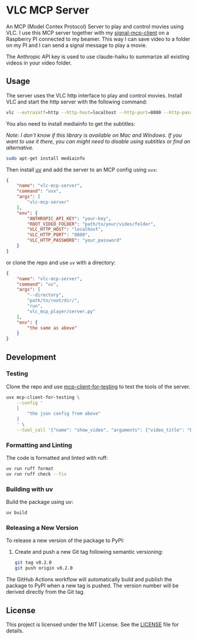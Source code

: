 # VLC MCP Server

An MCP (Model Contex Protocol) Server to play and control movies using VLC.
I use this MCP server together with my [signal-mcp-client](https://github.com/piebro/signal-mcp-client) on a Raspberry PI connected to my beamer.
This way I can save video to a folder on my PI and I can send a signal message to play a movie.

The Anthropic API key is used to use claude-haiku to summarize all existing videos in your video folder.

## Usage

The server uses the VLC http interface to play and control movies.
Install VLC and start the http server with the following command:

```bash
vlc --extraintf=http --http-host=localhost --http-port=8080 --http-password=your_password
```

You also need to install mediainfo to get the subtitles:

*Note: I don't know if this library is available on Mac and Windows. If you want to use it there, you can might need to disable using subtitles or find an alternative.*

```bash
sudo apt-get install mediainfo
```

Then install [uv](https://docs.astral.sh/uv/) and add the server to an MCP config using `uvx`:

```json
{
    "name": "vlc-mcp-server",
    "command": "uvx",
    "args": [
        "vlc-mcp-server"
    ],
    "env": {
        "ANTHROPIC_API_KEY": "your-key",
        "ROOT_VIDEO_FOLDER": "path/to/your/video/folder",
        "VLC_HTTP_HOST": "localhost",
        "VLC_HTTP_PORT": "8080",
        "VLC_HTTP_PASSWORD": "your_password"
    }
}
```

or clone the repo and use `uv` with a directory:

```json
{
    "name": "vlc-mcp-server",
    "command": "uv",
    "args": [
        "--directory",
        "path/to/root/dir/",
        "run",
        "vlc_mcp_player/server.py"
    ],
    "env": {
        "the same as above"
    }
}
```

## Development

### Testing

Clone the repo and use [mcp-client-for-testing](https://github.com/piebro/mcp-client-for-testing) to test the tools of the server.

```bash
uvx mcp-client-for-testing \
    --config '
    [
        "the json config from above"
    ]
    ' \
    --tool_call '{"name": "show_video", "arguments": {"video_title": "David Lynch - Dune", "subtitle_language_code": "en"}}'
```

### Formatting and Linting

The code is formatted and linted with ruff:

```bash
uv run ruff format
uv run ruff check --fix
```

### Building with uv

Build the package using uv:

```bash
uv build
```

### Releasing a New Version

To release a new version of the package to PyPI:

1. Create and push a new Git tag following semantic versioning:
   ```bash
   git tag v0.2.0
   git push origin v0.2.0
   ```

The GitHub Actions workflow will automatically build and publish the package to PyPI when a new tag is pushed. The version number will be derived directly from the Git tag.

## License

This project is licensed under the MIT License. See the [LICENSE](LICENSE) file for details.